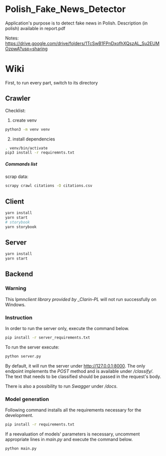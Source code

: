 # Polish_Fake_News_Detector

Application's purpose is to detect fake news in Polish.
Description (in polish) available in report.pdf

Notes: https://drive.google.com/drive/folders/1TcSwB1FPnDxofhXQszAL_Su2EUMOzpwA?usp=sharing

# Wiki

First, to run every part, switch to its directory

## Crawler

Checklist:

1. create venv

```bash
python3 -m venv venv
```

2. install dependencies

```bash
. venv/bin/activate
pip3 install -r requiremnts.txt
```

##### Commands list

scrap data:

```bash
scrapy crawl citations -O citations.csv
```

## Client

```bash
yarn install
yarn start
# storybook
yarn storybook
```

## Server

```bash
yarn install
yarn start
```

## Backend

### Warning

This lpmn*client library provided by \_Clarin-PL* will not run successfully on Windows.

### Instruction

In order to run the server only, execute the command below.

```bash
pip install -r server_requirements.txt
```

To run the server execute:

```bash
python server.py
```

By default, it will run the server under http://127.0.0.1:8000. The only endpoint implements the _POST_ method and is
available under _/classify/_. The text that needs to be classified should be passed in the request's body.

There is also a possibility to run _Swagger_ under _/docs_.

### Model generation

Following command installs all the requirements necessary for the development.

```bash
pip install -r requirements.txt
```

If a reevaluation of models' parameters is necessary, uncomment appropriate lines in _main.py_ and execute the command
below.

```bash
python main.py
```
